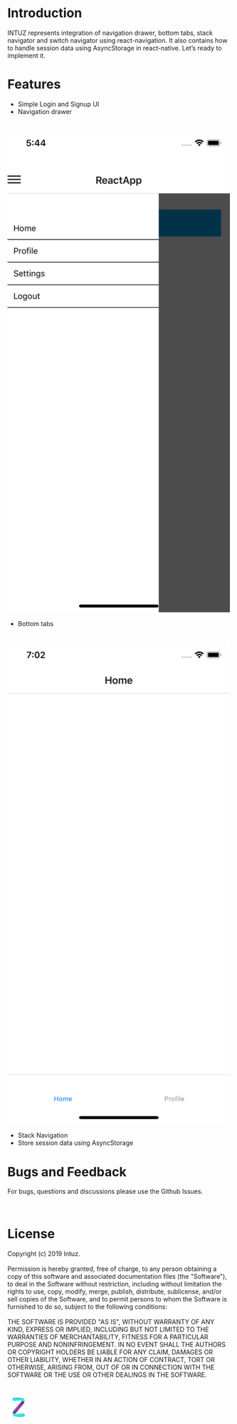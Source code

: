 
<h1>Introduction</h1>
INTUZ represents integration of navigation drawer, bottom tabs, stack navigator and switch navigator using react-navigation. It also contains how to handle session data using AsyncStorage in react-native.
Let’s ready to implement it.

<br>
<h1>Features</h1>

- Simple Login and Signup UI
- Navigation drawer
<br>
<img src="Screenshots/navigation_drawer.png" width=500 alt="Screenshots/navigation_drawer.png">

- Bottom tabs
<br>
<img src="Screenshots/bottom_tabs.png" width=500 alt="Screenshots/bottom_tabs.png">

- Stack Navigation
- Store session data using AsyncStorage


<h1>Bugs and Feedback</h1>

For bugs, questions and discussions please use the Github Issues.

<br>
<h1>License</h1>

Copyright (c) 2019 Intuz.
<br><br>
Permission is hereby granted, free of charge, to any person obtaining a copy of this software and associated documentation files (the "Software"), to deal in the Software without restriction, including without limitation the rights to use, copy, modify, merge, publish, distribute, sublicense, and/or sell copies of the Software, and to permit persons to whom the Software is furnished to do so, subject to the following conditions:
<br><br>
THE SOFTWARE IS PROVIDED "AS IS", WITHOUT WARRANTY OF ANY KIND, EXPRESS OR IMPLIED, INCLUDING BUT NOT LIMITED TO THE WARRANTIES OF MERCHANTABILITY, FITNESS FOR A PARTICULAR PURPOSE AND NONINFRINGEMENT. IN NO EVENT SHALL THE AUTHORS OR COPYRIGHT HOLDERS BE LIABLE FOR ANY CLAIM, DAMAGES OR OTHER LIABILITY, WHETHER IN AN ACTION OF CONTRACT, TORT OR OTHERWISE, ARISING FROM, OUT OF OR IN CONNECTION WITH THE SOFTWARE OR THE USE OR OTHER DEALINGS IN THE SOFTWARE.

<h1></h1>
<a href="http://www.intuz.com">
<img src="Screenshots/logo.jpg">
</a>
